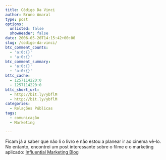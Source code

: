 ```yaml
---
title: Código Da Vinci
author: Bruno Amaral
type: post
options:
  unlisted: false
  showHeader: false
date: 2006-05-20T14:15:42+00:00
slug: /codigo-da-vinci/
btc_comment_counts:
  - 'a:0:{}'
  - 'a:0:{}'
btc_comment_summary:
  - 'a:0:{}'
  - 'a:0:{}'
bttc_cache:
  - 1257114220:0
  - 1257114220:0
bttc_short_url:
  - http://bit.ly/ybflM
  - http://bit.ly/ybflM
categories:
  - Relações Públicas
tags:
  - comunicação
  - Marketing

---
```

Ficam já a saber que não li o livro e não estou a planear ir ao cinema vê-lo. No entanto, encontrei um post interessante sobre o filme e o marketing aplicado: [Influential Marketing Blog][1]

 [1]: http://rohitbhargava.typepad.com/weblog/2006/05/inside_the_da_v.html "Influential Marketing - inside the da vinci code"